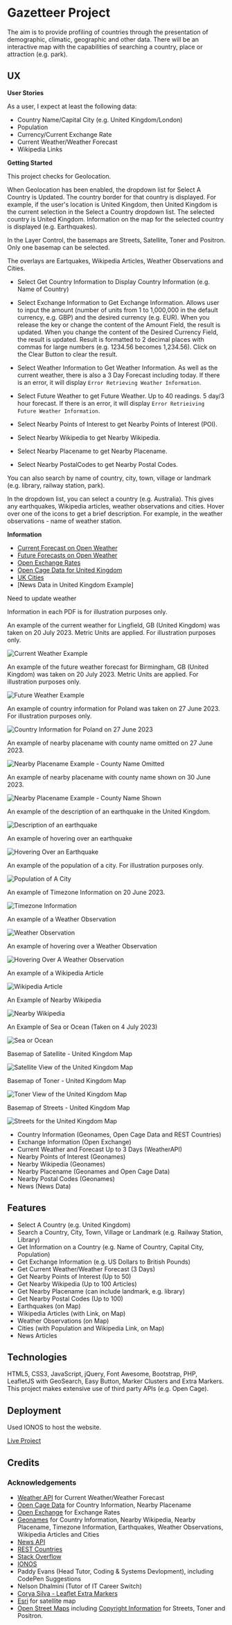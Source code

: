 # Gazetteer Project

The aim is to provide profiling of countries through the presentation of demographic, climatic, geographic and other data.  There will be an interactive map with the capabilities of searching a country, place or attraction (e.g. park).

## UX

**User Stories**

As a user, I expect at least the following data:

- Country Name/Capital City (e.g. United Kingdom/London)
- Population
- Currency/Current Exchange Rate
- Current Weather/Weather Forecast
- Wikipedia Links

**Getting Started**

This project checks for Geolocation.

When Geolocation has been enabled, the dropdown list for Select A Country is Updated.  The country border for that country is displayed.  For example, if the user's location is United Kingdom, then United Kingdom is the current selection in the Select a Country dropdown list. The selected country is United Kingdom.  Information on the map for the selected country is displayed (e.g. Earthquakes).

In the Layer Control, the basemaps are Streets, Satellite, Toner and Positron.  Only one basemap can be selected.

The overlays are Eartquakes, Wikipedia Articles, Weather Observations and Cities.  

- Select Get Country Information to Display Country Information (e.g. Name of Country)

- Select Exchange Information to Get Exchange Information.  Allows user to input the amount (number of units from 1 to 1,000,000 in the default currency, e.g. GBP) and the desired currency (e.g. EUR).  When you release the key or change the content of the Amount Field, the result is updated.  When you change the content of the Desired Currency Field, the result is updated.  Result is formatted to 2 decimal places with commas for large numbers (e.g. 1234.56 becomes 1,234.56).  Click on the Clear Button to clear the result.

- Select Weather Information to Get Weather Information.  As well as the current weather, there is also a 3 Day Forecast including today.  If there is an error, it will display `Error Retrieving Weather Information`.

- Select Future Weather to get Future Weather.  Up to 40 readings.  5 day/3 hour forecast.  If there is an error, it will display `Error Retrieiving Future Weather Information`.

- Select Nearby Points of Interest to get Nearby Points of Interest (POI).

- Select Nearby Wikipedia to get Nearby Wikipedia.

- Select Nearby Placename to get Nearby Placename.

- Select Nearby PostalCodes to get Nearby Postal Codes.

You can also search by name of country, city, town, village or landmark (e.g. library, railway station, park).

In the dropdown list, you can select a country (e.g. Australia).  This gives any earthquakes, Wikipedia articles, weather observations and cities.  Hover over one of the icons to get a brief description.  For example, in the weather observations - name of weather station.

**Information**

- [Current Forecast on Open Weather](Data/openweathercurrent.pdf)
- [Future Forecasts on Open Weather](Data/openweatherfuture.pdf)
- [Open Exchange Rates](Data/openexchangerates.pdf)
- [Open Cage Data for United Kingdom](Data/opencageunitedkingdom.pdf)
- [UK Cities](Data/ukcities.pdf)
- [News Data in United Kingdom Example]

Need to update weather

Information in each PDF is for illustration purposes only.

An example of the current weather for Lingfield, GB (United Kingdom) was taken on 20 July 2023.  Metric Units are applied.  For illustration purposes only.

![Current Weather Example](Data/examplecurrentweather.PNG)

An example of the future weather forecast for Birmingham, GB (United Kingdom) was taken on 20 July 2023.  Metric Units are applied.  For illustration purposes only.

![Future Weather Example](Data/examplefutureweather.PNG)

An example of country information for Poland was taken on 27 June 2023.  For illustration purposes only.

![Country Information for Poland on 27 June 2023](Data/examplecountryinfo.PNG)

An example of nearby placename with county name omitted on 27 June 2023.

![Nearby Placename Example - County Name Omitted](Data/exampleplacename.PNG)

An example of nearby placename with county name shown on 30 June 2023.

![Nearby Placename Example - County Name Shown](Data/exampleplacenamewithcounty.png)

An example of the description of an earthquake in the United Kingdom.

![Description of an earthquake](Data/earthquakedescription.png)

An example of hovering over an earthquake

![Hovering Over an Earthquake](Data/earthquakehovering.PNG)

An example of the population of a city.  For illustration purposes only.

![Population of A City](Data/examplecity.png)

An example of Timezone Information on 20 June 2023.

![Timezone Information](Data/exampletimezoneinformation.png)

An example of a Weather Observation

![Weather Observation](Data/exampleweatherobservation.png)

An example of hovering over a Weather Observation

![Hovering Over A Weather Observation](Data/exampleweatherobservationhovering.png)

An example of a Wikipedia Article

![Wikipedia Article](Data/examplewikipediaarticle.PNG)

An Example of Nearby Wikipedia

![Nearby Wikipedia](Data/nearbywikipediaexample.png)

An Example of Sea or Ocean (Taken on 4 July 2023)

![Sea or Ocean](Data/northsea.png)

Basemap of Satellite - United Kingdom Map

![Satellite View of the United Kingdom Map](Data/satelliteview.png)

Basemap of Toner - United Kingdom Map

![Toner View of the United Kingdom Map](Data/tonerview.PNG)

Basemap of Streets - United Kingdom Map

![Streets for the United Kingdom Map](Data/streetview.png)

- Country Information (Geonames, Open Cage Data and REST Countries)
- Exchange Information (Open Exchange)
- Current Weather and Forecast Up to 3 Days (WeatherAPI)
- Nearby Points of Interest (Geonames)
- Nearby Wikipedia (Geonames)
- Nearby Placename (Geonames and Open Cage Data)
- Nearby Postal Codes (Geonames)
- News (News Data)

## Features

- Select A Country (e.g. United Kingdom)
- Search a Country, City, Town, Village or Landmark (e.g. Railway Station, Library)
- Get Information on a Country (e.g. Name of Country, Capital City, Population)
- Get Exchange Information (e.g. US Dollars to British Pounds)
- Get Current Weather/Weather Forecast (3 Days)
- Get Nearby Points of Interest (Up to 50)
- Get Nearby Wikipedia (Up to 100 Articles)
- Get Nearby Placename (can include landmark, e.g. library)
- Get Nearby Postal Codes (Up to 100)
- Earthquakes (on Map)
- Wikipedia Articles (with Link, on Map)
- Weather Observations (on Map)
- Cities (with Population and Wikipedia Link, on Map)
- News Articles 

## Technologies

HTML5, CSS3, JavaScript, jQuery, Font Awesome, Bootstrap, PHP, LeafletJS with GeoSearch, Easy Button, Marker Clusters and Extra Markers.  This project makes extensive use of third party APIs (e.g. Open Cage).

## Deployment

Used IONOS to host the website.

[Live Project](https://www.derekdhammaloka.co.uk/project1)

## Credits

### Acknowledgements

- [Weather API](https://www.weatherapi.com/) for Current Weather/Weather Forecast
- [Open Cage Data](https://opencagedata.com) for Country Information, Nearby Placename
- [Open Exchange](https://openexchangerates.org) for Exchange Rates
- [Geonames](https://www.geonames.org) for Country Information, Nearby Wikipedia, Nearby Placename, Timezone Information, Earthquakes, Weather Observations, Wikipedia Articles and Cities
- [News API](https://www.newsdata.io)
- [REST Countries](https://restcountries.com)
- [Stack Overflow](https://www.stackoverflow.com)
- [IONOS](https://www.ionos.co.uk)
- Paddy Evans (Head Tutor, Coding & Systems Devlopment), including CodePen Suggestions
- Nelson Dhalmini (Tutor of IT Career Switch)
- [Corya Silva - Leaflet Extra Markers](https://github.com/coryasilva/Leaflet.ExtraMarkers)
- [Esri](https://www.esri.com) for satellite map
- [Open Street Maps](https://www.openstreetmap.org) including [Copyright Information](https://www.openstreetmap.org/copyright) for Streets, Toner and Positron.

